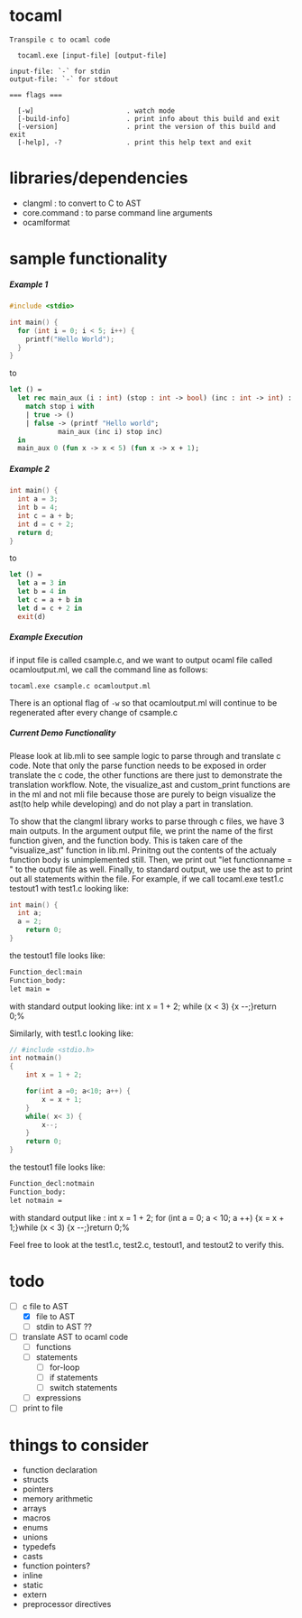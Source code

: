 # tocaml
```
Transpile c to ocaml code

  tocaml.exe [input-file] [output-file]

input-file: `-` for stdin
output-file: `-` for stdout

=== flags ===

  [-w]                       . watch mode
  [-build-info]              . print info about this build and exit
  [-version]                 . print the version of this build and exit
  [-help], -?                . print this help text and exit
```

# libraries/dependencies
- clangml : to convert to C to AST
- core.command : to parse command line arguments
- ocamlformat

# sample functionality
##### Example 1
```C
#include <stdio>

int main() {
  for (int i = 0; i < 5; i++) {
    printf("Hello World");
  }
}
```
to
```OCaml
let () =
  let rec main_aux (i : int) (stop : int -> bool) (inc : int -> int) : unit =
    match stop i with
    | true -> ()
    | false -> (printf "Hello world";
            main_aux (inc i) stop inc)
  in
  main_aux 0 (fun x -> x < 5) (fun x -> x + 1);
```

##### Example 2
```C
int main() {
  int a = 3;
  int b = 4;
  int c = a + b;
  int d = c + 2;
  return d;
}
```
to
```OCaml
let () =
  let a = 3 in
  let b = 4 in
  let c = a + b in
  let d = c + 2 in
  exit(d)  
```

##### Example Execution

if input file is called csample.c, and we want to output ocaml file called ocamloutput.ml, we call the command line as follows:
```
tocaml.exe csample.c ocamloutput.ml
```
There is an optional flag of `-w` so that ocamloutput.ml will continue to be regenerated after every change of csample.c


##### Current Demo Functionality
Please look at lib.mli to see sample logic to parse through and translate c code.
Note that only the parse function needs to be exposed in order translate the c code, the other functions are there just to demonstrate the translation workflow.
Note, the visualize_ast and custom_print functions are in the ml and not mli file because those are purely to beign visualize the ast(to help while developing) and do not play a part in translation.

To show that the clangml library works to parse through c files, we have 3 main outputs. In the argument output file, we print the name of the 
first function given, and the function body. This is taken care of the "visualize_ast" function in lib.ml. Prinitng out the contents of the actualy function body is unimplemented still.
Then, we print out "let functionname = " to the output file as well.
Finally, to standard output, we use the ast to print out all statements within the file.
For example, if we call 
tocaml.exe test1.c testout1
with test1.c looking like:
```C
int main() {
  int a;
  a = 2;
	return 0;
}
```
the testout1 file looks like:
```txt
Function_decl:main 
Function_body:
let main = 
```

with standard output looking like:
int x = 1 + 2;
while (x < 3) {x --;}return 0;%   

Similarly, 
with test1.c looking like:
```C
// #include <stdio.h>
int notmain()
{
    int x = 1 + 2;

    for(int a =0; a<10; a++) {
        x = x + 1;
    }
    while( x< 3) {
        x--;
    }
    return 0;
}
```
the testout1 file looks like:
```txt
Function_decl:notmain 
Function_body:
let notmain = 
```
with standard output like :
int x = 1 + 2;
for (int a = 0; a < 10; a ++) {x = x + 1;}while (x < 3) {x --;}return 0;%    

Feel free to look at the test1.c, test2.c, testout1, and testout2 to verify this.

# todo
- [ ] c file to AST
  - [X] file to AST
  - [ ] stdin to AST ??
- [ ] translate AST to ocaml code
  - [ ] functions
  - [ ] statements
    - [ ] for-loop
    - [ ] if statements
    - [ ] switch statements
  - [ ] expressions
- [ ] print to file

# things to consider
- function declaration
- structs
- pointers
- memory arithmetic
- arrays
- macros
- enums
- unions
- typedefs
- casts
- function pointers?
- inline
- static
- extern
- preprocessor directives

